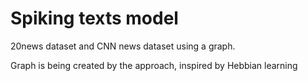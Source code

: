 # Spiking texts model
20news dataset and CNN news dataset using a graph.

Graph is being created by the approach, inspired by Hebbian learning
